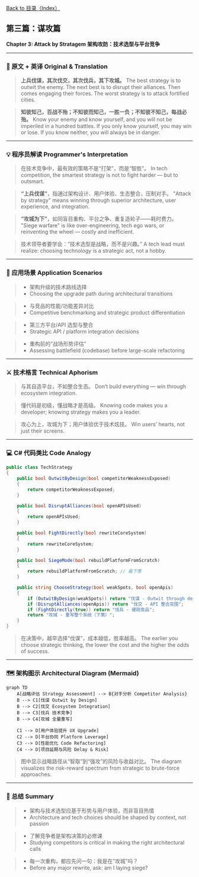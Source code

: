 [Back to 目录（Index）](https://github.com/uwspstar/The-Programmer-s-Art-of-War/blob/main/Index.md)

## 第三篇：谋攻篇

**Chapter 3: Attack by Stratagem**
**架构攻防：技术选型与平台竞争**

---

### 🏮 原文 + 英译 Original & Translation

> **上兵伐谋，其次伐交，其次伐兵，其下攻城。**
> The best strategy is to outwit the enemy. The next best is to disrupt their alliances. Then comes engaging their forces. The worst strategy is to attack fortified cities.

> **知彼知己，百战不殆；不知彼而知己，一胜一负；不知彼不知己，每战必殆。**
> Know your enemy and know yourself, and you will not be imperiled in a hundred battles. If you only know yourself, you may win or lose. If you know neither, you will always be in danger.

---

### 💡 程序员解读 Programmer's Interpretation

> 在技术竞争中，最有效的策略不是“打架”，而是“智胜”。
> In tech competition, the smartest strategy is not to fight harder — but to outsmart.

> **“上兵伐谋”**，指通过架构设计、用户体验、生态整合，压制对手。
> "Attack by strategy" means winning through superior architecture, user experience, and integration.

> **“攻城为下”**，如同盲目重构、平台之争、重复造轮子——耗时费力。
> "Siege warfare" is like over-engineering, tech ego wars, or reinventing the wheel — costly and inefficient.

> 技术领导者要学会：“技术选型是战略，而不是兴趣。”
> A tech lead must realize: choosing technology is a strategic act, not a hobby.

---

### 🧪 应用场景 Application Scenarios

> * 架构升级的技术路线选择
> * Choosing the upgrade path during architectural transitions

> * 与竞品的性能/功能差异对比
> * Competitive benchmarking and strategic product differentiation

> * 第三方平台/API 选型与整合
> * Strategic API / platform integration decisions

> * 重构前的“战场形势评估”
> * Assessing battlefield (codebase) before large-scale refactoring

---

### ⚔️ 技术格言 Technical Aphorism

> 与其自造平台，不如整合生态。
> Don’t build everything — win through ecosystem integration.

> 懂代码是初级，懂战略才是高级。
> Knowing code makes you a developer; knowing strategy makes you a leader.

> 攻心为上，攻城为下；用户体验优于技术炫技。
> Win users’ hearts, not just their screens.

---

### 💻 C# 代码类比 Code Analogy

```csharp
public class TechStrategy
{
    public bool OutwitByDesign(bool competitorWeaknessExposed)
    {
        return competitorWeaknessExposed;
    }

    public bool DisruptAlliances(bool openAPIsUsed)
    {
        return openAPIsUsed;
    }

    public bool FightDirectly(bool rewriteCoreSystem)
    {
        return rewriteCoreSystem;
    }

    public bool SiegeMode(bool rebuildPlatformFromScratch)
    {
        return rebuildPlatformFromScratch; // 最下策
    }

    public string ChooseStrategy(bool weakSpots, bool openApis)
    {
        if (OutwitByDesign(weakSpots)) return "伐谋 - Outwit through design";
        if (DisruptAlliances(openApis)) return "伐交 - API 整合突围";
        if (FightDirectly(true)) return "伐兵 - 硬刚竞品";
        return "攻城 - 重写整个系统（下策）";
    }
}
```

> 在决策中，越早选择“伐谋”，成本越低，胜率越高。
> The earlier you choose strategic thinking, the lower the cost and the higher the odds of success.

---

### 🗺️ 架构图示 Architectural Diagram (Mermaid)

```mermaid
graph TD
    A[战略评估 Strategy Assessment] --> B{对手分析 Competitor Analysis}
    B --> C1[伐谋 Outwit by Design]
    B --> C2[伐交 Ecosystem Integration]
    B --> C3[伐兵 技术竞争]
    B --> C4[攻城 全量重写]

    C1 --> D[用户体验提升 UX Upgrade]
    C2 --> D[平台协同 Platform Leverage]
    C3 --> D[性能优化 Code Refactoring]
    C4 --> D[项目延期与风险 Delay & Risk]
```

> 图中显示战略路径从“智取”到“强攻”的风险与收益对比。
> The diagram visualizes the risk-reward spectrum from strategic to brute-force approaches.

---

### 📌 总结 Summary

> * 架构与技术选型应基于形势与用户体验，而非盲目热情
> * Architecture and tech choices should be shaped by context, not passion

> * 了解竞争者是架构决策的必修课
> * Studying competitors is critical in making the right architectural calls

> * 每一次重构，都应先问一句：我是在“攻城”吗？
> * Before any major rewrite, ask: am I laying siege?
